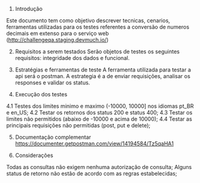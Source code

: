 1. Introdução

Este documento tem como objetivo descrever tecnicas, cenarios, ferramentas utilizadas para os testes referentes a conversão de numeros decimais em extenso para o serviço web (http://challengeqa.staging.devmuch.io/)


2. Requisitos a serem testados
Serão objetos de testes os seguintes requisitos: integridade dos dados e funcional.


3. Estratégias e ferramentas de teste
A ferramenta utilizada para testar a api será o postman.
A estrategia é a de enviar requisições, analisar os responses e validar os status.


4. Execução dos testes

4.1 Testes dos limites minimo e maximo (-10000, 10000] nos idiomas pt_BR e en_US;
4.2 Testar os retornos dos status 200 e status 400;
4.3 Testar os limites não permitidos (abaixo de -10000 e acima de 10000);
4.4 Testar as principais requisições não permitidas (post, put e delete);


5. Documentação complementar
https://documenter.getpostman.com/view/14194584/Tz5qaHA1

6. Considerações

Todas as consultas não exigem nenhuma autorização de consulta;
Alguns status de retorno não estão de acordo com as regras estabelecidas;
